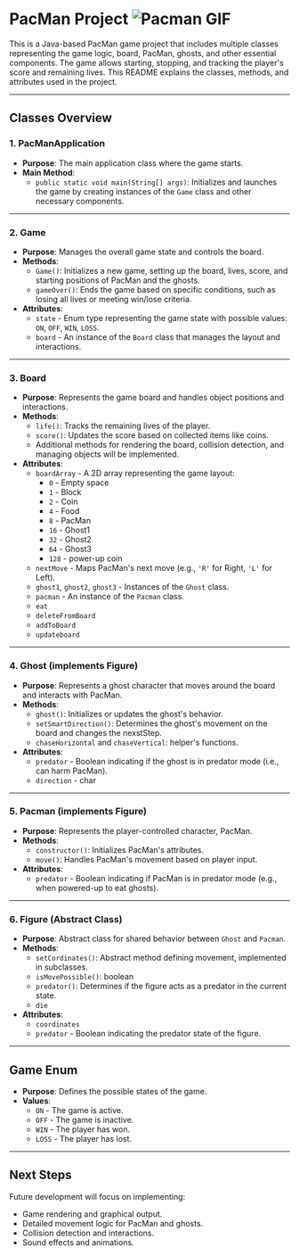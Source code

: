 # PacMan Project ![Pacman GIF](https://i.gifer.com/T7i.gif)  

This is a Java-based PacMan game project that includes multiple classes representing the game logic, board, PacMan, ghosts, and other essential components. The game allows starting, stopping, and tracking the player's score and remaining lives. This README explains the classes, methods, and attributes used in the project.

---

## Classes Overview

### 1. **PacManApplication**

- **Purpose**: The main application class where the game starts.
- **Main Method**:
  - `public static void main(String[] args)`: Initializes and launches the game by creating instances of the `Game` class and other necessary components.

---

### 2. **Game**

- **Purpose**: Manages the overall game state and controls the board.
- **Methods**:
  - `Game()`: Initializes a new game, setting up the board, lives, score, and starting positions of PacMan and the ghosts.
  - `gameOver()`: Ends the game based on specific conditions, such as losing all lives or meeting win/lose criteria.
- **Attributes**:
  - `state` - Enum type representing the game state with possible values: `ON`, `OFF`, `WIN`, `LOSS`.
  - `board` - An instance of the `Board` class that manages the layout and interactions.

---

### 3. **Board**

- **Purpose**: Represents the game board and handles object positions and interactions.
- **Methods**:
  - `life()`: Tracks the remaining lives of the player.
  - `score()`: Updates the score based on collected items like coins.
  - Additional methods for rendering the board, collision detection, and managing objects will be implemented.
- **Attributes**:
  - `boardArray` - A 2D array representing the game layout:
    - `0` - Empty space
    - `1` - Block
    - `2` - Coin
    - `4` - Food
    - `8` - PacMan
    - `16` - Ghost1
    - `32` - Ghost2
    - `64` - Ghost3
    - `128` - power-up coin
  - `nextMove` - Maps PacMan's next move (e.g., `'R'` for Right, `'L'` for Left).
  - `ghost1`, `ghost2`, `ghost3` - Instances of the `Ghost` class.
  - `pacman` - An instance of the `Pacman` class.
  - `eat`
  - `deleteFromBoard`
  - `addToBoard`
  - `updateboard`

---

### 4. **Ghost (implements Figure)**

- **Purpose**: Represents a ghost character that moves around the board and interacts with PacMan.
- **Methods**:
  - `ghost()`: Initializes or updates the ghost's behavior.
  - `setSmartDirection()`: Determines the ghost's movement on the board and changes the nexstStep.
  - `chaseHorizontal` and `chaseVertical`: helper's functions.
- **Attributes**:
  - `predator` - Boolean indicating if the ghost is in predator mode (i.e., can harm PacMan).
  - `direction` - char

---

### 5. **Pacman (implements Figure)**

- **Purpose**: Represents the player-controlled character, PacMan.
- **Methods**:
  - `constructor()`: Initializes PacMan's attributes.
  - `move()`: Handles PacMan's movement based on player input.
- **Attributes**:
  - `predator` - Boolean indicating if PacMan is in predator mode (e.g., when powered-up to eat ghosts).

---

### 6. **Figure (Abstract Class)**

- **Purpose**: Abstract class for shared behavior between `Ghost` and `Pacman`.
- **Methods**:
  - `setCordinates()`: Abstract method defining movement, implemented in subclasses.
  - `isMovePossible()`: boolean
  - `predator()`: Determines if the figure acts as a predator in the current state.
  - `die`
- **Attributes**:
  - `coordinates`
  - `predator` - Boolean indicating the predator state of the figure.

---

## Game Enum

- **Purpose**: Defines the possible states of the game.
- **Values**:
  - `ON` - The game is active.
  - `OFF` - The game is inactive.
  - `WIN` - The player has won.
  - `LOSS` - The player has lost.

---

## Next Steps

Future development will focus on implementing:

- Game rendering and graphical output.
- Detailed movement logic for PacMan and ghosts.
- Collision detection and interactions.
- Sound effects and animations.
